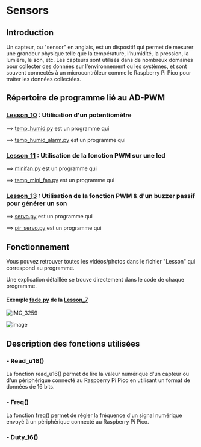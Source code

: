 # Sensors

## Introduction

Un capteur, ou "sensor" en anglais, est un dispositif qui permet de mesurer une grandeur physique telle que la température, l'humidité, la pression, la lumière, le son, etc. Les capteurs sont utilisés dans de nombreux domaines pour collecter des données sur l'environnement ou les systèmes, et sont souvent connectés à un microcontrôleur comme le Raspberry Pi Pico pour traiter les données collectées.

## Répertoire de programme lié au AD-PWM

### [Lesson_10](Lesson_10) : Utilisation d'un potentiomètre

  ==> [temp_humid.py](Lesson_10/temp_humid.py) est un programme qui
  
  ==> [temp_humid_alarm.py](Lesson_10/temp_humid_alarm.py) est un programme qui 
  
  
### [Lesson_11](Lesson_11) : Utilisation de la fonction PWM sur une led

  ==> [minifan.py](Lesson_11/minifan.py) est un programme qui 
  
  ==> [temp_mini_fan.py](Lesson_11/temp_mini_fan.py) est un programme qui 

### [Lesson_13](Lesson_13) : Utilisation de la fonction PWM & d'un buzzer passif pour générer un son

  ==> [servo.py](Lesson_13/servo.py) est un programme qui 
  
  ==> [pir_servo.py](Lesson_13/pir_servo.py) est un programme qui 
  
  
  
## Fonctionnement

Vous pouvez retrouver toutes les vidéos/photos dans le fichier "Lesson" qui correspond au programme.

Une explication détaillée se trouve directement dans le code de chaque programme.

#### Exemple [fade.py](Lesson_7/fade.py) de la [Lesson_7](Lesson_7)
![IMG_3259](https://user-images.githubusercontent.com/125505805/224554588-02c6f2c4-70d6-414f-87db-64dfa2886b55.gif)

![image](https://user-images.githubusercontent.com/125505805/224557625-9183961d-847f-4b10-a521-87361036837a.png)


## Description des fonctions utilisées

### - Read_u16()

La fonction read_u16() permet de lire la valeur numérique d'un capteur ou d'un périphérique connecté au Raspberry Pi Pico en utilisant un format de données de 16 bits.

### - Freq()

La fonction freq() permet de régler la fréquence d'un signal numérique envoyé à un périphérique connecté au Raspberry Pi Pico.

### - Duty_16()





